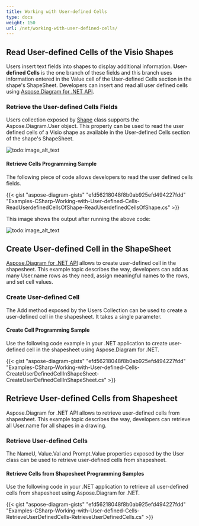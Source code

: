 ```yaml
---
title: Working with User-defined Cells
type: docs
weight: 150
url: /net/working-with-user-defined-cells/
---
```


## **Read User-defined Cells of the Visio Shapes**
Users insert text fields into shapes to display additional information. **User-defined Cells** is the one branch of these fields and this branch uses information entered in the Value cell of the User-defined Cells section in the shape's ShapeSheet. Developers can insert and read all user defined cells using [Aspose.Diagram for .NET API](https://products.aspose.com/diagram/net).
### **Retrieve the User-defined Cells Fields**
Users collection exposed by [Shape](http://www.aspose.com/api/net/diagram/aspose.diagram/shape) class supports the Aspose.Diagram.User object. This property can be used to read the user defined cells of a Visio shape as available in the User-defined Cells section of the shape's ShapeSheet.

![todo:image_alt_text](working-with-user-defined-cells_1.png)
#### **Retrieve Cells Programming Sample**
The following piece of code allows developers to read the user defined cells fields.

{{< gist "aspose-diagram-gists" "efd56218048f8b0ab925efd494227fdd" "Examples-CSharp-Working-with-User-defined-Cells-ReadUserdefinedCellsOfShape-ReadUserdefinedCellsOfShape.cs" >}}


This image shows the output after running the above code:

![todo:image_alt_text](working-with-user-defined-cells_2.png)
## **Create User-defined Cell in the ShapeSheet**
[Aspose.Diagram for .NET API](https://products.aspose.com/diagram/net) allows to create user-defined cell in the shapesheet. This example topic describes the way, developers can add as many User.name rows as they need, assign meaningful names to the rows, and set cell values.
### **Create User-defined Cell**
The Add method exposed by the Users Collection can be used to create a user-defined cell in the shapesheet. It takes a single parameter.
#### **Create Cell Programming Sample**
Use the following code example in your .NET application to create user-defined cell in the shapesheet using Aspose.Diagram for .NET.

{{< gist "aspose-diagram-gists" "efd56218048f8b0ab925efd494227fdd" "Examples-CSharp-Working-with-User-defined-Cells-CreateUserDefinedCellInShapeSheet-CreateUserDefinedCellInShapeSheet.cs" >}}
## **Retrieve User-defined Cells from Shapesheet**
Aspose.Diagram for .NET API allows to retrieve user-defined cells from shapesheet. This example topic describes the way, developers can retrieve all User.name for all shapes in a drawing.
### **Retrieve User-defined Cells**
The NameU, Value.Val and Prompt.Value properties exposed by the User class can be used to retrieve user-defined cells from shapesheet.
#### **Retrieve Cells from Shapesheet Programming Samples**
Use the following code in your .NET application to retrieve all user-defined cells from shapesheet using Aspose.Diagram for .NET.

{{< gist "aspose-diagram-gists" "efd56218048f8b0ab925efd494227fdd" "Examples-CSharp-Working-with-User-defined-Cells-RetrieveUserDefinedCells-RetrieveUserDefinedCells.cs" >}}
